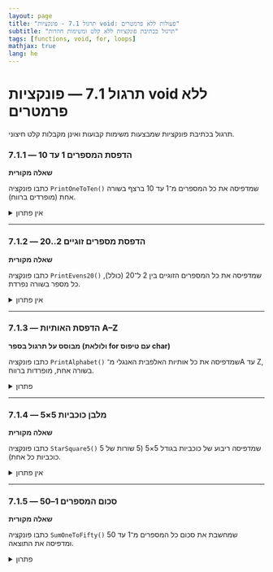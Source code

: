 ```yaml
---
layout: page
title: "תרגול 7.1 - פונקציות void: פעולות ללא פרמטרים"
subtitle: "תרגול בכתיבת פונקציות ללא קלט ומשימות חוזרות"
tags: [functions, void, for, loops]
mathjax: true
lang: he
---
```


# תרגול 7.1 — פונקציות void ללא פרמטרים

תרגול בכתיבת פונקציות שמבצעות משימות קבועות ואינן מקבלות קלט חיצוני.

### 7.1.1 — הדפסת המספרים 1 עד 10
**שאלה מקורית**

כתבו פונקציה `PrintOneToTen()` שמדפיסה את כל המספרים מ־1 עד 10 ברצף בשורה אחת (מופרדים ברווח).

<details markdown="1"><summary>אין פתרון</summary></details>

---

### 7.1.2 — הדפסת מספרים זוגיים 2..20
**שאלה מקורית**

כתבו פונקציה `PrintEvens20()` שמדפיסה את כל המספרים הזוגיים בין 2 ל־20 (כולל), כל מספר בשורה נפרדת.

<details markdown="1"><summary>אין פתרון</summary></details>

---

### 7.1.3 — הדפסת האותיות A–Z
**מבוסס על תרגול בספר (ולולאת for עם טיפוס char)**

כתבו פונקציה `PrintAlphabet()` שמדפיסה את כל אותיות האלפבית האנגלי מ־A עד Z, בשורה אחת, מופרדות ברווח.

<details markdown="1"><summary>פתרון</summary>
```csharp
public static void PrintAlphabet()
{
    for (char ch = 'A'; ch <= 'Z'; ch++)
        Console.Write(ch + " ");
    Console.WriteLine();
}
```</details>

---

### 7.1.4 — מלבן כוכביות 5×5
**שאלה מקורית**

כתבו פונקציה `StarSquare5()` שמדפיסה ריבוע של כוכביות בגודל 5×5 (5 שורות של 5 כוכביות כל אחת).

<details markdown="1"><summary>אין פתרון</summary></details>

---

### 7.1.5 — סכום המספרים 1–50
**שאלה מקורית**

כתבו פונקציה `SumOneToFifty()` שמחשבת את סכום כל המספרים מ־1 עד 50 ומדפיסה את התוצאה.

<details markdown="1"><summary>פתרון</summary>
```csharp
public static void SumOneToFifty()
{
    int sum = 0;
    for (int i = 1; i <= 50; i++)
        sum += i;
    Console.WriteLine($"Sum 1-50 = {sum}");
}
// תוצאה: Sum 1-50 = 1275
```</details>

